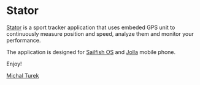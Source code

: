 Stator
======

[Stator](https://github.com/mixalturek/stator) is a sport tracker application that uses embeded GPS unit to
continuously measure position and speed, analyze them and monitor your
performance.

The application is designed for [Sailfish OS](https://sailfishos.org/)
and [Jolla](https://jolla.com/) mobile phone.

Enjoy!

[Michal Turek](https://github.com/mixalturek/)
